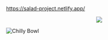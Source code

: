 https://salad-project.netlify.app/

<p align="center">
<img src="https://github.com/gdutralagares/salad-project/assets/61439293/c89e43fd-1b82-47a4-ba8d-8480d1292cfc">

![Chilly Bowl](https://github.com/gdutralagares/salad-project/assets/61439293/8d4b518d-ea93-4d79-9ae1-cbae3e90bf48)
